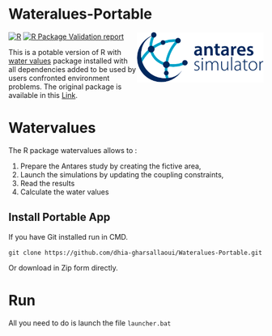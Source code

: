 # Wateralues-Portable
[![R](https://github.com/dhia-gharsallaoui/watervalues/actions/workflows/r.yaml/badge.svg)](https://github.com/dhia-gharsallaoui/watervalues/actions/workflows/r.yaml)
[![R Package Validation report](https://github.com/dhia-gharsallaoui/watervalues/actions/workflows/Validation_report.yml/badge.svg?branch=main)](https://github.com/dhia-gharsallaoui/watervalues/actions/workflows/Validation_report.yml)
<img src="https://github.com/dhia-gharsallaoui/watervalues/blob/main/vignettes/images/antares_simulator.png" align="right" width=250 />
<br/>

This is a potable version of R with [water values](https://github.com/dhia-gharsallaoui/watervalues) package installed with all dependencies added to be used by users confronted environment problems.
The original package is available in this [Link]( https://github.com/dhia-gharsallaoui/watervalues).

# Watervalues

The R package watervalues allows to :
1. Prepare the Antares study by creating the fictive area,
2. Launch the simulations by updating the coupling constraints,
3. Read the results 
4. Calculate the water values

## Install Portable App
If you have Git installed run in CMD.
```
git clone https://github.com/dhia-gharsallaoui/Wateralues-Portable.git
```
Or download in Zip form directly.

# Run 

All you need to do is launch the file `launcher.bat`
